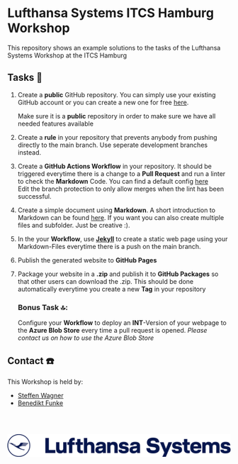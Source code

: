 # Lufthansa Systems ITCS Hamburg Workshop

This repository shows an example solutions to the tasks of the 
Lufthansa Systems Workshop at the ITCS Hamburg

## Tasks :rocket:

1. Create a **public** GitHub repository. You can simply use your
existing GitHub account or you can create a new one for free
[here](https://github.com/signup). </p>
Make sure it is a **public** repository in order to make sure we
have all needed features available</p>
2. Create a **rule** in your repository that prevents anybody from
pushing directly to the main branch. Use seperate development
branches instead.</p>
3. Create a **GitHub Actions Workflow** in your repository.
It should be triggered everytime there is a change to a
**Pull Request** and run a linter to check the **Markdown** Code.
You can find a default config
[here](https://github.com/DavidAnson/markdownlint/blob/main/schema/.markdownlint.yaml) \
Edit the branch protection to only allow merges when
the lint has been successful.</p>
4. Create a simple document using **Markdown**. A short
introduction to Markdown can be found
[here](https://www.markdownguide.org/basic-syntax/).
If you want you can also create multiple files and subfolder.
Just be creative :).</p>
5. In the your **Workflow**, use
**[Jekyll](https://jekyllrb.com/docs/continuous-integration/github-actions/)**
to create a static web page using your Markdown-Files everytime
there is a push on the main branch.</p>
6. Publish the generated website to **GitHub Pages**</p>
7. Package your website in a **.zip** and publish it to
**GitHub Packages** so that other users can download the .zip.
This should be done automatically everytime you create a new
**Tag** in your repository</p>

    ### **Bonus Task :top:\:**
    
    Configure your **Workflow** to deploy an **INT**-Version of your
    webpage to the **Azure Blob Store** every time a pull request is
    opened. *Please contact us on how to use the Azure Blob Store*

## Contact :phone:

This Workshop is held by\:

* [Steffen Wagner](https://github.com/wagnst)
* [Benedikt Funke](https://github.com/benfu99/)

&nbsp;  
&nbsp;  

[![lhsystems](/img/lh_lufthansa_systems_1lin_blue_RGB.png)](https://www.lhsystems.com/)
